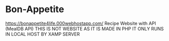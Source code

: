 # Bon-Appetite 
https://bonappetite4life.000webhostapp.com/
Recipe Website with API (MealDB API) THIS IS NOT WEBSITE AS IT IS MADE IN PHP IT ONLY RUNS IN LOCAL HOST BY XAMP SERVER
